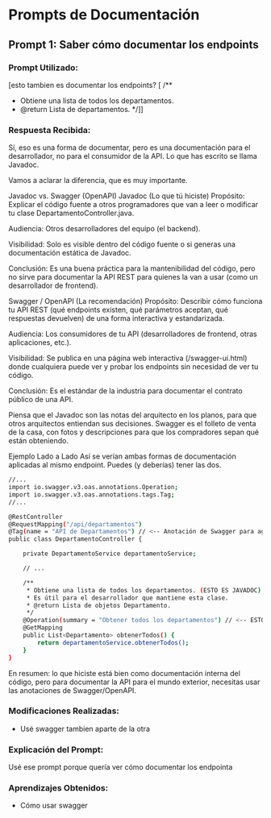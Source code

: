 # Prompts de Documentación

## Prompt 1: Saber cómo documentar los endpoints

### Prompt Utilizado:
[esto tambien es documentar los endpoints? [
/**
* Obtiene una lista de todos los departamentos.
* @return Lista de departamentos.
*/]]

### Respuesta Recibida:

Sí, eso es una forma de documentar, pero es una documentación para el desarrollador, no para el consumidor de la API. Lo que has escrito se llama Javadoc.

Vamos a aclarar la diferencia, que es muy importante.

Javadoc vs. Swagger (OpenAPI)
Javadoc (Lo que tú hiciste)
Propósito: Explicar el código fuente a otros programadores que van a leer o modificar tu clase DepartamentoController.java.

Audiencia: Otros desarrolladores del equipo (el backend).

Visibilidad: Solo es visible dentro del código fuente o si generas una documentación estática de Javadoc.

Conclusión: Es una buena práctica para la mantenibilidad del código, pero no sirve para documentar la API REST para quienes la van a usar (como un desarrollador de frontend).

Swagger / OpenAPI (La recomendación)
Propósito: Describir cómo funciona tu API REST (qué endpoints existen, qué parámetros aceptan, qué respuestas devuelven) de una forma interactiva y estandarizada.

Audiencia: Los consumidores de tu API (desarrolladores de frontend, otras aplicaciones, etc.).

Visibilidad: Se publica en una página web interactiva (/swagger-ui.html) donde cualquiera puede ver y probar los endpoints sin necesidad de ver tu código.

Conclusión: Es el estándar de la industria para documentar el contrato público de una API.

Piensa que el Javadoc son las notas del arquitecto en los planos, para que otros arquitectos entiendan sus decisiones. Swagger es el folleto de venta de la casa, con fotos y descripciones para que los compradores sepan qué están obteniendo.

Ejemplo Lado a Lado
Así se verían ambas formas de documentación aplicadas al mismo endpoint. Puedes (y deberías) tener las dos.

````bash
//...
import io.swagger.v3.oas.annotations.Operation;
import io.swagger.v3.oas.annotations.tags.Tag;
//...

@RestController
@RequestMapping("/api/departamentos")
@Tag(name = "API de Departamentos") // <-- Anotación de Swagger para agrupar
public class DepartamentoController {

    private DepartamentoService departamentoService;

    // ...

    /**
     * Obtiene una lista de todos los departamentos. (ESTO ES JAVADOC)
     * Es útil para el desarrollador que mantiene esta clase.
     * @return Lista de objetos Departamento.
     */
    @Operation(summary = "Obtener todos los departamentos") // <-- ESTO ES SWAGGER
    @GetMapping
    public List<Departamento> obtenerTodos() {
        return departamentoService.obtenerTodos();
    }
}
````
En resumen: lo que hiciste está bien como documentación interna del código, pero para documentar la API para el mundo exterior, necesitas usar las anotaciones de Swagger/OpenAPI.

### Modificaciones Realizadas:
- Usé swagger tambien aparte de la otra

### Explicación del Prompt:
Usé ese prompt porque quería ver cómo documentar los endpointa

### Aprendizajes Obtenidos:
- Cómo usar swagger